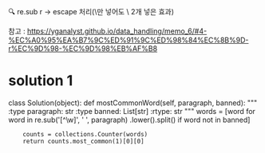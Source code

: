 🔍 re.sub r -> escape 처리(\만 넣어도 \ 2개 넣은 효과)

참고 : https://yganalyst.github.io/data_handling/memo_6/#4-%EC%A0%95%EA%B7%9C%ED%91%9C%ED%98%84%EC%8B%9D-r%EC%9D%98-%EC%9D%98%EB%AF%B8

# solution 1


 class Solution(object):
    def mostCommonWord(self, paragraph, banned):
        """
        :type paragraph: str
        :type banned: List[str]
        :rtype: str
        """
        words = [word for word in re.sub('[^\w]', ' ', paragraph)
                 .lower().split() if word not in banned]

        counts = collections.Counter(words)
        return counts.most_common(1)[0][0]
